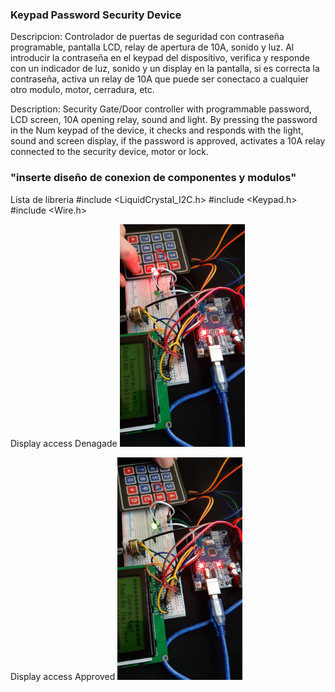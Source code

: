 ### Keypad Password Security Device
Descripcion: Controlador de puertas de seguridad con contraseña programable, pantalla LCD, relay de apertura de 10A, sonido y luz.
Al introducir la contraseña en el keypad del dispositivo, verifica y responde con un indicador de luz, sonido y un display en la pantalla, si es correcta la contraseña, activa un relay de 10A que puede ser conectaco a cualquier otro modulo, motor, cerradura, etc.

Description: Security Gate/Door controller with programmable password, LCD screen, 10A opening relay, sound and light.
By pressing the password in the Num keypad of the device, it checks and responds with the light, sound and screen display, if the password is approved, activates a 10A relay connected to the security device, motor or lock.
### "inserte diseño de conexion de componentes y modulos" 

Lista de libreria
#include <LiquidCrystal_I2C.h>
#include <Keypad.h>
#include <Wire.h> 

Display access Denagade
<img src="https://raw.githubusercontent.com/davidciliberto1/KeypadController/main/images/keypad1.jpeg" width="200">

Display access Approved
<img src="https://raw.githubusercontent.com/davidciliberto1/KeypadController/main/images/keypad2.jpeg" width="200">
